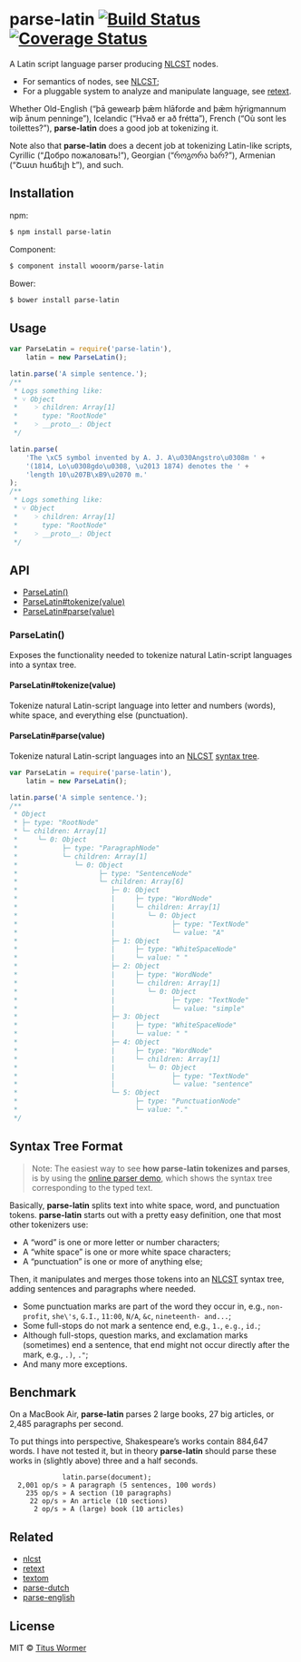 # parse-latin [![Build Status](https://img.shields.io/travis/wooorm/parse-latin.svg?style=flat)](https://travis-ci.org/wooorm/parse-latin) [![Coverage Status](https://img.shields.io/coveralls/wooorm/parse-latin.svg?style=flat)](https://coveralls.io/r/wooorm/parse-latin?branch=master)

A Latin script language parser producing [NLCST](https://github.com/wooorm/nlcst) nodes.

- For semantics of nodes, see [NLCST](https://github.com/wooorm/nlcst);
- For a pluggable system to analyze and manipulate language, see [retext](https://github.com/wooorm/retext).

Whether Old-English (“þā gewearþ þǣm hlāforde and þǣm hȳrigmannum wiþ ānum penninge”), Icelandic (“Hvað er að frétta”), French (“Où sont les toilettes?”), **parse-latin** does a good job at tokenizing it.

Note also that **parse-latin** does a decent job at tokenizing Latin-like scripts, Cyrillic (“Добро пожаловать!”), Georgian (“როგორა ხარ?”), Armenian (“Շատ հաճելի է”), and such.

## Installation

npm:

```bash
$ npm install parse-latin
```

Component:

```bash
$ component install wooorm/parse-latin
```

Bower:

```bash
$ bower install parse-latin
```

## Usage

```javascript
var ParseLatin = require('parse-latin'),
    latin = new ParseLatin();

latin.parse('A simple sentence.');
/**
 * Logs something like:
 * ˅ Object
 *    ˃ children: Array[1]
 *      type: "RootNode"
 *    ˃ __proto__: Object
 */

latin.parse(
    'The \xC5 symbol invented by A. J. A\u030Angstro\u0308m ' +
    '(1814, Lo\u0308gdo\u0308, \u2013 1874) denotes the ' +
    'length 10\u207B\xB9\u2070 m.'
);
/**
 * Logs something like:
 * ˅ Object
 *    ˃ children: Array[1]
 *      type: "RootNode"
 *    ˃ __proto__: Object
 */
```

## API

- [ParseLatin()](#parselatin)
- [ParseLatin#tokenize(value)](#parselatintokenizevalue)
- [ParseLatin#parse(value)](#parselatinparsevalue)

### ParseLatin()

Exposes the functionality needed to tokenize natural Latin-script languages into a syntax tree.

#### ParseLatin#tokenize(value)

Tokenize natural Latin-script language into letter and numbers (words), white space, and everything else (punctuation).

#### ParseLatin#parse(value)

Tokenize natural Latin-script languages into an [NLCST](https://github.com/wooorm/nlcst) [syntax tree](#syntaxtreeformat).

```javascript
var ParseLatin = require('parse-latin'),
    latin = new ParseLatin();

latin.parse('A simple sentence.');
/**
 * Object
 * ├─ type: "RootNode"
 * └─ children: Array[1]
 *     └─ 0: Object
 *           ├─ type: "ParagraphNode"
 *           └─ children: Array[1]
 *              └─ 0: Object
 *                    ├─ type: "SentenceNode"
 *                    └─ children: Array[6]
 *                       ├─ 0: Object
 *                       |     ├─ type: "WordNode"
 *                       |     └─ children: Array[1]
 *                       |        └─ 0: Object
 *                       |              ├─ type: "TextNode"
 *                       |              └─ value: "A"
 *                       ├─ 1: Object
 *                       |     ├─ type: "WhiteSpaceNode"
 *                       |     └─ value: " "
 *                       ├─ 2: Object
 *                       |     ├─ type: "WordNode"
 *                       |     └─ children: Array[1]
 *                       |        └─ 0: Object
 *                       |              ├─ type: "TextNode"
 *                       |              └─ value: "simple"
 *                       ├─ 3: Object
 *                       |     ├─ type: "WhiteSpaceNode"
 *                       |     └─ value: " "
 *                       ├─ 4: Object
 *                       |     ├─ type: "WordNode"
 *                       |     └─ children: Array[1]
 *                       |        └─ 0: Object
 *                       |              ├─ type: "TextNode"
 *                       |              └─ value: "sentence"
 *                       └─ 5: Object
 *                             ├─ type: "PunctuationNode"
 *                             └─ value: "."
 */
```

## Syntax Tree Format

> Note: The easiest way to see **how parse-latin tokenizes and parses**, is by using the [online parser demo](https://wooorm.github.io/parse-latin), which shows the syntax tree corresponding to the typed text.

Basically, **parse-latin** splits text into white space, word, and punctuation tokens. **parse-latin** starts out with a pretty easy definition, one that most other tokenizers use:

- A “word” is one or more letter or number characters;
- A “white space” is one or more white space characters;
- A “punctuation” is one or more of anything else;

Then, it manipulates and merges those tokens into an [NLCST](https://github.com/wooorm/nlcst) syntax tree, adding sentences and paragraphs where needed.

- Some punctuation marks are part of the word they occur in, e.g., `non-profit`, `she\'s`, `G.I.`, `11:00`, `N/A`, `&c`, `nineteenth- and...`;
- Some full-stops do not mark a sentence end, e.g., `1.`, `e.g.`, `id.`;
- Although full-stops, question marks, and exclamation marks (sometimes) end a sentence, that end might not occur directly after the mark, e.g., `.)`, `."`;
- And many more exceptions.

## Benchmark

On a MacBook Air, **parse-latin** parses 2 large books, 27 big articles, or 2,485 paragraphs per second.

To put things into perspective, Shakespeare’s works contain 884,647 words. I have not tested it, but in theory **parse-latin** should parse these works in (slightly above) three and a half seconds.

```text
             latin.parse(document);
  2,001 op/s » A paragraph (5 sentences, 100 words)
    235 op/s » A section (10 paragraphs)
     22 op/s » An article (10 sections)
      2 op/s » A (large) book (10 articles)
```

## Related

- [nlcst](https://github.com/wooorm/nlcst)
- [retext](https://github.com/wooorm/retext)
- [textom](https://github.com/wooorm/textom)
- [parse-dutch](https://github.com/wooorm/parse-dutch)
- [parse-english](https://github.com/wooorm/parse-english)

## License

MIT © [Titus Wormer](http://wooorm.com)
